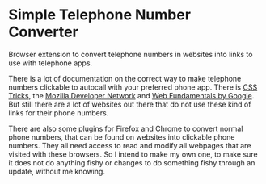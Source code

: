 # Simple Telephone Number Converter
Browser extension to convert telephone numbers in websites into links to use with telephone apps.

There is a lot of documentation on the correct way to make telephone numbers clickable to autocall with your preferred phone app.
There is [CSS Tricks][css-tricks], the [Mozilla Developer Network][mdn] and [Web Fundamentals by Google][google-dev].
But still there are a lot of websites out there that do not use these kind of links for their phone numbers.

There are also some plugins for Firefox and Chrome to convert normal phone numbers, that can be found on websites into clickable phone numbers. They all need access to read and modify all webpages that are visited with these browsers. So I intend to make my own one, to make sure it does not do anything fishy or changes to do something fishy through an update, without me knowing.

[css-tricks]: https://css-tricks.com/the-current-state-of-telephone-links/
[google-dev]: https://developers.google.com/web/fundamentals/native-hardware/click-to-call/
[mdn]: https://developer.mozilla.org/en-US/docs/Web/HTML/Element/a#Creating_a_phone_link
